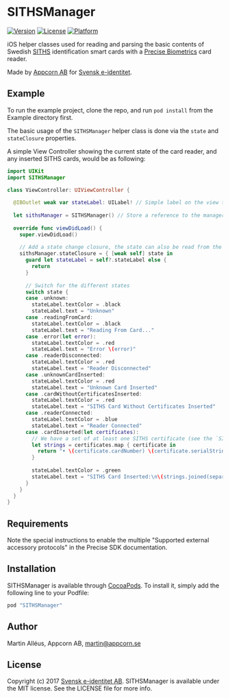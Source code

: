 # SITHSManager

[![Version](https://img.shields.io/cocoapods/v/SITHSManager.svg?style=flat)](http://cocoapods.org/pods/SITHSManager)
[![License](https://img.shields.io/cocoapods/l/SITHSManager.svg?style=flat)](http://cocoapods.org/pods/SITHSManager)
[![Platform](https://img.shields.io/cocoapods/p/SITHSManager.svg?style=flat)](http://cocoapods.org/pods/SITHSManager)

iOS helper classes used for reading and parsing the basic contents of Swedish [SITHS](http://www.inera.se/siths) identification smart cards with a [Precise Biometrics](https://precisebiometrics.com) card reader.

Made by [Appcorn AB](https://www.appcorn.se) for [Svensk e-identitet](http://www.e-identitet.se).

## Example

To run the example project, clone the repo, and run `pod install` from the Example directory first.

The basic usage of the `SITHSManager` helper class is done via the `state` and `stateClosure` properties.

A simple View Controller showing the current state of the card reader, and any inserted SITHS cards, would be as following:

```swift
import UIKit
import SITHSManager

class ViewController: UIViewController {
  
  @IBOutlet weak var stateLabel: UILabel! // Simple label on the view to show status
  
  let sithsManager = SITHSManager() // Store a reference to the manager, so it's not released (causing notifications to stop)
  
  override func viewDidLoad() {
    super.viewDidLoad()
    
    // Add a state change closure, the state can also be read from the `sithsManager.state` property directly
    sithsManager.stateClosure = { [weak self] state in
      guard let stateLabel = self?.stateLabel else {
        return
      }
      
      // Switch for the different states
      switch state {
      case .unknown:
        stateLabel.textColor = .black
        stateLabel.text = "Unknown"
      case .readingFromCard:
        stateLabel.textColor = .black
        stateLabel.text = "Reading From Card..."
      case .error(let error):
        stateLabel.textColor = .red
        stateLabel.text = "Error \(error)"
      case .readerDisconnected:
        stateLabel.textColor = .red
        stateLabel.text = "Reader Disconnected"
      case .unknownCardInserted:
        stateLabel.textColor = .red
        stateLabel.text = "Unknown Card Inserted"
      case .cardWithoutCertificatesInserted:
        stateLabel.textColor = .red
        stateLabel.text = "SITHS Card Without Certificates Inserted"
      case .readerConnected:
        stateLabel.textColor = .blue
        stateLabel.text = "Reader Connected"
      case .cardInserted(let certificates):
        // We have a set of at least one SITHS certificate (see the `SITHSCardCertificate` struct for more information)
        let strings = certificates.map { certificate in
          return "• \(certificate.cardNumber) \(certificate.serialString) \(certificate.subject[.commonName] ?? "[No common name]")"
        }
        
        stateLabel.textColor = .green
        stateLabel.text = "SITHS Card Inserted:\n\(strings.joined(separator: "\n"))"
      }
    }
  }
}
```

## Requirements

Note the special instructions to enable the multiple "Supported external accessory protocols" in the Precise SDK documentation.

## Installation

SITHSManager is available through [CocoaPods](http://cocoapods.org). To install
it, simply add the following line to your Podfile:

```ruby
pod "SITHSManager"
```

## Author

Martin Alléus, Appcorn AB, martin@appcorn.se

## License

Copyright (c) 2017 [Svensk e-identitet AB](http://www.e-identitet.se). SITHSManager is available under the MIT license. See the LICENSE file for more info.
